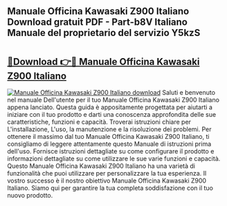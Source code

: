 ## Manuale Officina Kawasaki Z900 Italiano Download gratuit PDF - Part-b8V Italiano Manuale del proprietario del servizio Y5kzS

# <h2><a href="http://dfbtnfn.blite.top/?on=Manuale+Officina+Kawasaki+Z900+Italiano">🔗Download 👉🔴 Manuale Officina Kawasaki Z900 Italiano</a></h2>

[![Manuale Officina Kawasaki Z900 Italiano download](https://i.imgur.com/lujVjoI.png)](http://dfbtnfn.blite.top/?on=Manuale+Officina+Kawasaki+Z900+Italiano)
Saluti e benvenuto nel manuale Dell'utente per il tuo Manuale Officina Kawasaki Z900 Italiano appena lanciato. Questa guida è appositamente progettata per aiutarti a iniziare con il tuo prodotto e darti una conoscenza approfondita delle sue caratteristiche, funzioni e capacità. Troverai istruzioni chiare per L'installazione, L'uso, la manutenzione e la risoluzione dei problemi. Per ottenere il massimo dal tuo Manuale Officina Kawasaki Z900 Italiano, ti consigliamo di leggere attentamente questo Manuale di istruzioni prima dell'uso. Fornisce istruzioni dettagliate su come configurare il prodotto e informazioni dettagliate su come utilizzare le sue varie funzioni e capacità. Questo Manuale Officina Kawasaki Z900 Italiano ha una varietà di funzionalità che puoi utilizzare per personalizzare la tua esperienza. Il vostro successo è il nostro obiettivo Manuale Officina Kawasaki Z900 Italiano. Siamo qui per garantire la tua completa soddisfazione con il tuo nuovo prodotto.
